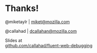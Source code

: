 # Thanks!

@miketaylr | miket@mozilla.com

@callahad | dcallahan@mozilla.com

Slides at <br> [github.com/callahad/fluent-web-debugging](https://github.com/callahad/fluent-web-debugging/)
